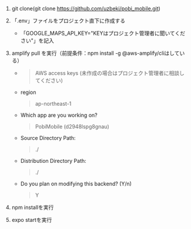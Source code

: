 1.  git clone(git clone https://github.com/uzbeki/pobi_mobile.git)

2. 「.env」ファイルをプロジェクト直下に作成する
   - 「GOOGLE_MAPS_API_KEY="KEYはプロジェクト管理者に聞いてください"」を記入
3. amplify pull を実行（前提条件：npm install -g @aws-amplify/cliはしている）
   - > AWS access keys (未作成の場合はプロジェクト管理者に相談してください)
   - region 
     > ap-northeast-1
   - Which app are you working on?
     > PobiMobile (d2948lspg8gnau)   
   - Source Directory Path:
     >./
   - Distribution Directory Path:
     > ./
   - Do you plan on modifying this backend? (Y/n) 
     >Y  
4. npm installを実行
5. expo startを実行